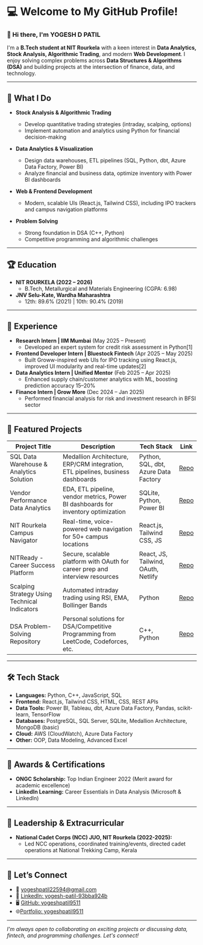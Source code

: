 # 💻 Welcome to My GitHub Profile!

### 👋 Hi there, I'm YOGESH D PATIL

I'm a **B.Tech student at NIT Rourkela** with a keen interest in **Data Analytics, Stock Analysis, Algorithmic Trading**, and modern **Web Development**. I enjoy solving complex problems across **Data Structures & Algorithms (DSA)** and building projects at the intersection of finance, data, and technology.

---

## 🚀 What I Do

- **Stock Analysis & Algorithmic Trading**
    - Develop quantitative trading strategies (intraday, scalping, options)
    - Implement automation and analytics using Python for financial decision-making

- **Data Analytics & Visualization**
    - Design data warehouses, ETL pipelines (SQL, Python, dbt, Azure Data Factory, Power BI)
    - Analyze financial and business data, optimize inventory with Power BI dashboards

- **Web & Frontend Development**
    - Modern, scalable UIs (React.js, Tailwind CSS), including IPO trackers and campus navigation platforms

- **Problem Solving**
    - Strong foundation in DSA (C++, Python)
    - Competitive programming and algorithmic challenges

---

## 🏆 Education

- **NIT ROURKELA (2022 – 2026)**
    - B.Tech, Metallurgical and Materials Engineering (CGPA: 6.98)
- **JNV Selu-Kate, Wardha Maharashtra**
    - 12th: 89.6% (2021) | 10th: 90.4% (2019)

---

## 💼 Experience

- **Research Intern | IIM Mumbai** (May 2025 – Present)
    - Developed an expert system for credit risk assessment in Python[1]
- **Frontend Developer Intern | Bluestock Fintech** (Apr 2025 – May 2025)
    - Built Groww-inspired web UIs for IPO tracking using React.js, improved UI modularity and real-time updates[2]
- **Data Analytics Intern | Unified Mentor** (Feb 2025 – Apr 2025)
    - Enhanced supply chain/customer analytics with ML, boosting prediction accuracy 15–20%
- **Finance Intern | Grow More** (Dec 2024 – Jan 2025)
    - Performed financial analysis for risk and investment research in BFSI sector

---

## 🌟 Featured Projects

| Project Title                                              | Description                                                                                                             | Tech Stack                             | Link                   |
|-----------------------------------------------------------|-------------------------------------------------------------------------------------------------------------------------|-----------------------------------------|------------------------|
| SQL Data Warehouse & Analytics Solution                    | Medallion Architecture, ERP/CRM integration, ETL pipelines, business dashboards                                         | Python, SQL, dbt, Azure Data Factory    | [Repo](#)              |
| Vendor Performance Data Analytics                          | EDA, ETL pipeline, vendor metrics, Power BI dashboards for inventory optimization                                       | SQLite, Python, Power BI                | [Repo](#)              |
| NIT Rourkela Campus Navigator                             | Real-time, voice-powered web navigation for 50+ campus locations                                                        | React.js, Tailwind CSS, JS              | [Repo](#)              |
| NITReady - Career Success Platform                        | Secure, scalable platform with OAuth for career prep and interview resources                                            | React, JS, Tailwind, OAuth, Netlify     | [Repo](#)              |
| Scalping Strategy Using Technical Indicators              | Automated intraday trading using RSI, EMA, Bollinger Bands                                                             | Python                                  | [Repo](#)              |
| DSA Problem-Solving Repository                            | Personal solutions for DSA/Competitive Programming from LeetCode, Codeforces, etc.                                      | C++, Python                             | [Repo](#)              |

---

## 🛠️ Tech Stack

- **Languages:** Python, C++, JavaScript, SQL
- **Frontend:** React.js, Tailwind CSS, HTML, CSS, REST APIs
- **Data Tools:** Power BI, Tableau, dbt, Azure Data Factory, Pandas, scikit-learn, TensorFlow
- **Databases:** PostgreSQL, SQL Server, SQLite, Medallion Architecture, MongoDB (basic)
- **Cloud:** AWS (CloudWatch), Azure Data Factory
- **Other:** OOP, Data Modeling, Advanced Excel

---

## 🏅 Awards & Certifications

- **ONGC Scholarship:** Top Indian Engineer 2022 (Merit award for academic excellence)
- **LinkedIn Learning:** Career Essentials in Data Analysis (Microsoft & LinkedIn)

---

## 🌱 Leadership & Extracurricular

- **National Cadet Corps (NCC) JUO, NIT Rourkela (2022-2025):**
  - Led NCC operations, coordinated training/events, directed cadet operations at National Trekking Camp, Kerala

---

## 🤝 Let’s Connect

- 📧 [yogeshpatil22594@gmail.com](mailto:yogeshpatil22594@gmail.com)
- 💼 [LinkedIn: yogesh-patil-93bba924b](https://www.linkedin.com/in/yogesh-patil-93bba924b)
- 🖥️ [GitHub: yogeshpatil9511](https://github.com/yogeshpatil9511)
- 🌐[Portfolio: yogeshpatil9511]([https://github.com/yogeshpatil9511](https://wondrous-rolypoly-5783bb.netlify.app/))


---

_I'm always open to collaborating on exciting projects or discussing data, fintech, and programming challenges. Let's connect!_




